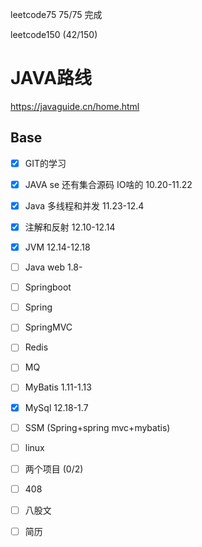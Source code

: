  

leetcode75  75/75 完成

leetcode150 (42/150)

# JAVA路线 

https://javaguide.cn/home.html

## Base

- [x] GIT的学习 
- [x] JAVA se  还有集合源码 IO啥的 10.20-11.22
- [x] Java 多线程和并发  11.23-12.4
- [x] 注解和反射 12.10-12.14
- [x] JVM     12.14-12.18
- [ ] Java web   1.8-
- [ ] Springboot  
- [ ] Spring
- [ ] SpringMVC
- [ ] Redis  
- [ ] MQ
- [ ] MyBatis 1.11-1.13
- [x] MySql 12.18-1.7
- [ ] SSM (Spring+spring mvc+mybatis)
- [ ] linux
- [ ] 两个项目 (0/2)
- [ ] 408
- [ ] 八股文
- [ ] 简历

